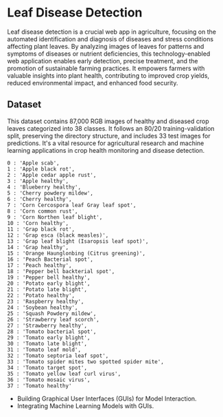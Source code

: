 
# Leaf Disease Detection

Leaf disease detection is a crucial web app in agriculture, focusing on the automated identification and diagnosis of diseases and stress conditions affecting plant leaves. By analyzing images of leaves for patterns and symptoms of diseases or nutrient deficiencies, this technology-enabled web application enables early detection, precise treatment, and the promotion of sustainable farming practices. It empowers farmers with valuable insights into plant health, contributing to improved crop yields, reduced environmental impact, and enhanced food security.
## Dataset

This dataset contains 87,000 RGB images of healthy and diseased crop leaves categorized into 38 classes. It follows an 80/20 training-validation split, preserving the directory structure, and includes 33 test images for predictions. It's a vital resource for agricultural research and machine learning applications in crop health monitoring and disease detection.

	0 : 'Apple scab',
	1 : 'Apple black rot',
	2 : 'Apple cedar apple rust',
	3 : 'Apple healthy',
	4 : 'Blueberry healthy',
	5 : 'Cherry powdery mildew',
	6 : 'Cherry healthy',
	7 : 'Corn Cercospora leaf Gray leaf spot',
	8 : 'Corn common rust',
	9 : 'Corn Northen leaf blight',
	10 : 'Corn healthy',
	11 : 'Grap black rot',
	12 : 'Grap esca (black measles)',
	13 : 'Grap leaf blight (Isaropsis leaf spot)',
	14 : 'Grap healthy',
	15 : 'Orange Haunglonbing (Citrus greening)',
	16 : 'Peach Bacterial spot',
	17 : 'Peach healthy',
	18 : 'Pepper bell backterial spot',
	19 : 'Pepper bell healthy',
	20 : 'Potato early blight',
	21 : 'Potato late blight',
	22 : 'Potato healthy',
	23 : 'Raspberry healthy',
	24 : 'Soybean healthy',
	25 : 'Squash Powdery mildew',
	26 : 'Strawberry leaf scorch',
	27 : 'Strawberry healthy',
	28 : 'Tomato bacterial spot',
	29 : 'Tomato early blight',
	30 : 'Tomato late blight',
	31 : 'Tomato leaf mold',
	32 : 'Tomato septoria leaf spot',
	33 : 'Tomato spider mites two spotted spider mite',
	34 : 'Tomato target spot',
	35 : 'Tomato yellow leaf curl virus',
	36 : 'Tomato mosaic virus',
	37 : 'Tomato healthy'


* Building Graphical User Interfaces (GUIs) for Model Interaction.
* Integrating Machine Learning Models with GUIs.

